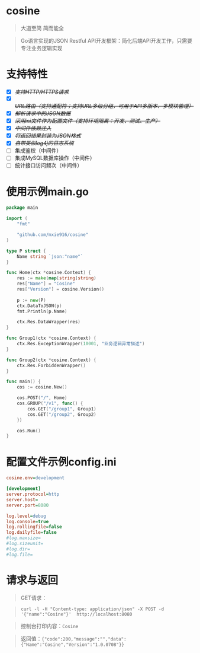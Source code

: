 # cosine
> 大道至简 简而能全

> Go语言实现的JSON Restful API开发框架：简化后端API开发工作，只需要专注业务逻辑实现

# 支持特性
- [x] ~~*支持HTTP/HTTPS请求*~~
- [x] ~~*URL路由（支持通配符；支持URL多级分组，可用于API多版本、多模块管理）*~~
- [x] ~~*解析请求中的JSON数据*~~
- [x] ~~*采用ini文件作为配置文件（支持环境隔离：开发、测试、生产）*~~
- [x] ~~*中间件依赖注入*~~
- [x] ~~*将返回结果封装为JSON格式*~~
- [x] ~~*自带类似log4j的日志系统*~~
- [ ] 集成鉴权（中间件）
- [ ] 集成MySQL数据库操作（中间件）
- [ ] 统计接口访问频次（中间件）

# 使用示例main.go
```go
package main

import (
	"fmt"

	"github.com/mxie916/cosine"
)

type P struct {
	Name string `json:"name"`
}

func Home(ctx *cosine.Context) {
	res := make(map[string]string)
	res["Name"] = "Cosine"
	res["Version"] = cosine.Version()
	
	p := new(P)
	ctx.DataToJSON(p)
	fmt.Println(p.Name)

	ctx.Res.DataWrapper(res)
}

func Group1(ctx *cosine.Context) {
	ctx.Res.ExceptionWrapper(10001, "业务逻辑异常描述")
}

func Group2(ctx *cosine.Context) {
	ctx.Res.ForbiddenWrapper()
}

func main() {
	cos := cosine.New()

	cos.POST("/", Home)
	cos.GROUP("/v1", func() {
		cos.GET("/group1", Group1)
		cos.GET("/group2", Group2)
	})

	cos.Run()
}
```

# 配置文件示例config.ini
```ini
cosine.env=development

[development]
server.protocol=http
server.host=
server.port=8080

log.level=debug
log.console=true
log.rollingfile=false
log.dailyfile=false
#log.maxsize=
#log.sizeunit=
#log.dir=
#log.file=
```

# 请求与返回
> GET请求：

>`curl -l -H "Content-type: application/json" -X POST -d '{"name":"Cosine"}'  http://localhost:8080`

> 控制台打印内容：`Cosine`

> 返回值：`{"code":200,"message":"","data":{"Name":"Cosine","Version":"1.0.0708"}}`
